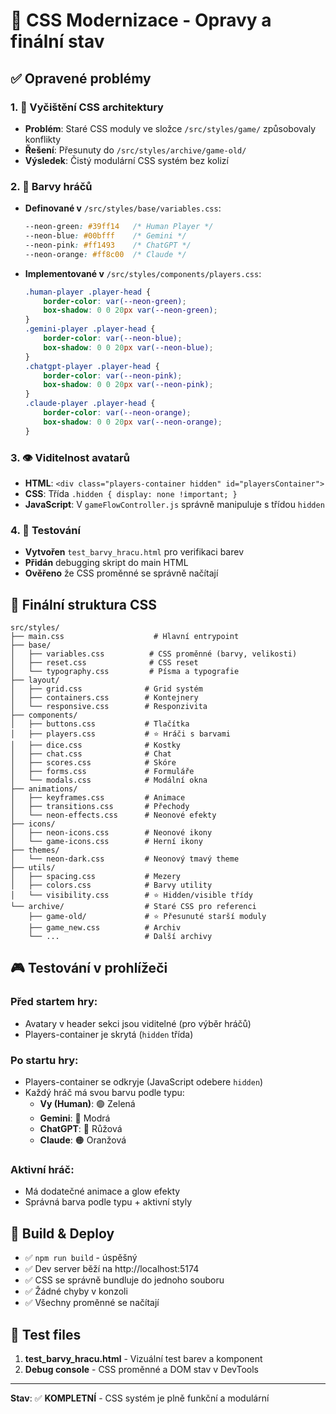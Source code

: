 # 🎨 CSS Modernizace - Opravy a finální stav

## ✅ Opravené problémy

### 1. 🧹 Vyčištění CSS architektury
- **Problém**: Staré CSS moduly ve složce `/src/styles/game/` způsobovaly konflikty
- **Řešení**: Přesunuty do `/src/styles/archive/game-old/`
- **Výsledek**: Čistý modulární CSS systém bez kolizí

### 2. 🎨 Barvy hráčů
- **Definované v** `/src/styles/base/variables.css`:
  ```css
  --neon-green: #39ff14   /* Human Player */
  --neon-blue: #00bfff    /* Gemini */
  --neon-pink: #ff1493    /* ChatGPT */
  --neon-orange: #ff8c00  /* Claude */
  ```

- **Implementované v** `/src/styles/components/players.css`:
  ```css
  .human-player .player-head { 
      border-color: var(--neon-green);
      box-shadow: 0 0 20px var(--neon-green);
  }
  .gemini-player .player-head { 
      border-color: var(--neon-blue);
      box-shadow: 0 0 20px var(--neon-blue);
  }
  .chatgpt-player .player-head { 
      border-color: var(--neon-pink);
      box-shadow: 0 0 20px var(--neon-pink);
  }
  .claude-player .player-head { 
      border-color: var(--neon-orange);
      box-shadow: 0 0 20px var(--neon-orange);
  }
  ```

### 3. 👁️ Viditelnost avatarů
- **HTML**: `<div class="players-container hidden" id="playersContainer">`
- **CSS**: Třída `.hidden { display: none !important; }`
- **JavaScript**: V `gameFlowController.js` správně manipuluje s třídou `hidden`

### 4. 🧪 Testování
- **Vytvořen** `test_barvy_hracu.html` pro verifikaci barev
- **Přidán** debugging skript do main HTML
- **Ověřeno** že CSS proměnné se správně načítají

## 📂 Finální struktura CSS

```
src/styles/
├── main.css                    # Hlavní entrypoint
├── base/
│   ├── variables.css          # CSS proměnné (barvy, velikosti)
│   ├── reset.css              # CSS reset
│   └── typography.css         # Písma a typografie
├── layout/
│   ├── grid.css              # Grid systém
│   ├── containers.css        # Kontejnery
│   └── responsive.css        # Responzivita
├── components/
│   ├── buttons.css           # Tlačítka
│   ├── players.css           # ⭐ Hráči s barvami
│   ├── dice.css              # Kostky
│   ├── chat.css              # Chat
│   ├── scores.css            # Skóre
│   ├── forms.css             # Formuláře
│   └── modals.css            # Modální okna
├── animations/
│   ├── keyframes.css         # Animace
│   ├── transitions.css       # Přechody
│   └── neon-effects.css      # Neonové efekty
├── icons/
│   ├── neon-icons.css        # Neonové ikony
│   └── game-icons.css        # Herní ikony
├── themes/
│   └── neon-dark.css         # Neonový tmavý theme
├── utils/
│   ├── spacing.css           # Mezery
│   ├── colors.css            # Barvy utility
│   └── visibility.css        # ⭐ Hidden/visible třídy
└── archive/                  # Staré CSS pro referenci
    ├── game-old/             # ⭐ Přesunuté starší moduly
    ├── game_new.css          # Archiv
    └── ...                   # Další archivy
```

## 🎮 Testování v prohlížeči

### Před startem hry:
- Avatary v header sekci jsou viditelné (pro výběr hráčů)
- Players-container je skrytá (`hidden` třída)

### Po startu hry:
- Players-container se odkryje (JavaScript odebere `hidden`)
- Každý hráč má svou barvu podle typu:
  - **Vy (Human)**: 🟢 Zelená
  - **Gemini**: 🔵 Modrá  
  - **ChatGPT**: 🩷 Růžová
  - **Claude**: 🟠 Oranžová

### Aktivní hráč:
- Má dodatečné animace a glow efekty
- Správná barva podle typu + aktivní styly

## 🔧 Build & Deploy

- ✅ `npm run build` - úspěšný
- ✅ Dev server běží na http://localhost:5174
- ✅ CSS se správně bundluje do jednoho souboru
- ✅ Žádné chyby v konzoli
- ✅ Všechny proměnné se načítají

## 📱 Test files

1. **test_barvy_hracu.html** - Vizuální test barev a komponent
2. **Debug console** - CSS proměnné a DOM stav v DevTools

---

**Stav**: ✅ **KOMPLETNÍ** - CSS systém je plně funkční a modulární
